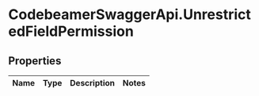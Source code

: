 # CodebeamerSwaggerApi.UnrestrictedFieldPermission

## Properties
Name | Type | Description | Notes
------------ | ------------- | ------------- | -------------
